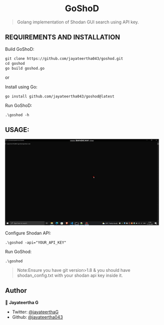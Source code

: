 <h1 align="center">GoShoD</h1>

>Golang implementation of Shodan GUI search using API key. 


## REQUIREMENTS AND INSTALLATION

Build GoShoD:
```
git clone https://github.com/jayateertha043/goshod.git
cd goshod
go build goshod.go
```

or

Install using Go:

```
go install github.com/jayateertha043/goshod@latest
```

Run GoShoD:

```
.\goshod -h
```

## USAGE:

<img src="./GoShod.gif"/> 

Configure Shodan API:

```
.\goshod -api="YOUR_API_KEY"
```

Run GoShod:

```
.\goshod
```

>Note:Ensure you have git version>1.8 & you should have shodan_config.txt with your shodan api key inside it.

## Author

👤 **Jayateertha G**

* Twitter: [@jayateerthaG](https://twitter.com/jayateerthaG)
* Github: [@jayateertha043](https://github.com/jayateertha043)

